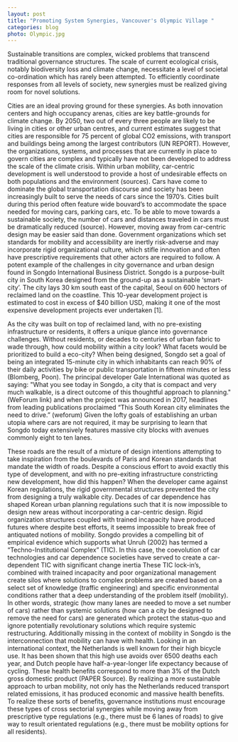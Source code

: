 ```yaml
---
layout: post
title: "Promoting System Synergies, Vancouver's Olympic Village "
categories: blog
photo: Olympic.jpg
---
```


Sustainable transitions are complex, wicked problems that transcend traditional governance structures. The scale of current ecological crisis, notably biodiversity loss and climate change, necessitate a level of societal co-ordination which has rarely been attempted. To efficiently coordinate responses from all levels of society, new synergies must be realized giving room for novel solutions.

Cities are an ideal proving ground for these synergies. As both innovation centers and high occupancy arenas, cities are key battle-grounds for climate change. By 2050, two out of every three people are likely to be living in cities or other urban centres, and current estimates suggest that cities are responsible for 75 percent of global CO2 emissions, with transport and buildings being among the largest contributors (UN REPORT).
However, the organizations, systems, and processes that are currently in place to govern cities are complex and typically have not been developed to address the scale of the climate crisis. Within urban mobility, car-centric development is well understood to provide a host of undesirable effects on both populations and the environment (sources). Cars have come to dominate the global transportation discourse and society has been increasingly built to serve the needs of cars since the 1970’s. Cities built during this period often feature wide bouvard’s to accommodate the space needed for moving cars, parking cars, etc. To be able to move towards a sustainable society, the number of cars and distances traveled in cars must be dramatically reduced (source).
However, moving away from car-centric design may be easier said than done. Government organizations which set standards for mobility and accessibility are inertly risk-adverse and may incorporate rigid organizational culture, which stifle innovation and often have prescriptive requirements that other actors are required to follow. A potent example of the challenges in city governance and urban design found in Songdo International Business District.
Songdo is a purpose-built city in South Korea designed from the ground-up as a sustainable ‘smart-city’. The city lays 30 km south east of the capital, Seoul on 600 hectors of reclaimed land on the coastline. This 10-year development project is estimated to cost in excess of $40 billion USD, making it one of the most expensive development projects ever undertaken [1].

As the city was built on top of reclaimed land, with no pre-existing infrastructure or residents, it offers a unique glance into governance challenges. Without residents, or decades to centuries of urban fabric to wade through, how could mobility within a city look? What facets would be prioritized to build a eco-city?
When being designed, Songdo set a goal of being an integrated 15-minute city in which inhabitants can reach 90% of their daily activities by bike or public transportation in fifteen minutes or less (Blomberg, Poon). The principal developer Gale International was quoted as saying: "What you see today in Songdo, a city that is compact and very much walkable, is a direct outcome of this thoughtful approach to planning." (WeForum link) and when the project was announced in 2017, headlines from leading publications proclaimed “This South Korean city eliminates the need to drive.” (weforum)
Given the lofty goals of establishing an urban utopia where cars are not required, it may be surprising to learn that Songdo today extensively features massive city blocks with avenues commonly eight to ten lanes.

These roads are the result of a mixture of design intentions attempting to take inspiration from the boulevards of Paris and Korean standards that mandate the width of roads. Despite a conscious effort to avoid exactly this type of development, and with no pre-exiting infrastructure constricting new development, how did this happen?
When the developer came against Korean regulations, the rigid governmental structures prevented the city from designing a truly walkable city. Decades of car dependence has shaped Korean urban planning regulations such that it is now impossible to design new areas without incorporating a car-centric design. Rigid organization structures coupled with trained incapacity have produced futures where despite best efforts, it seems impossible to break free of antiquated notions of mobility.
Songdo provides a compelling bit of empirical evidence which supports what Unruh (2002) has termed a “Techno-Institutional Complex” (TIC). In this case, the coevolution of car technologies and car dependence societies have served to create a car-dependent TIC with significant change inertia
These TIC lock-in’s, combined with trained incapacity and poor organizational management create silos where solutions to complex problems are created based on a select set of knowledge (traffic engineering) and specific environmental conditions rather that a deep understanding of the problem itself (mobility). In other words, strategic (how many lanes are needed to move a set number of cars) rather than systemic solutions (how can a city be designed to remove the need for cars) are generated which protect the status-quo and ignore potentially revolutionary solutions which require systemic restructuring.
Additionally missing in the context of mobility in Songdo is the interconnection that mobility can have with health. Looking in an international context, the Netherlands is well known for their high bicycle use. It has been shown that this high use avoids over 6500 deaths each year, and Dutch people have half-a-year-longer life expectancy because of cycling. These health benefits correspond to more than 3% of the Dutch gross domestic product (PAPER Source). By realizing a more sustainable approach to urban mobility, not only has the Netherlands reduced transport related emissions, it has produced economic and massive health benefits.
To realize these sorts of benefits, governance institutions must encourage these types of cross sectorial synergies while moving away from prescriptive type regulations (e.g., there must be 6 lanes of roads) to give way to result orientated regulations (e.g., there must be mobility options for all residents).
